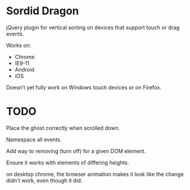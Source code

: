 Sordid Dragon
=============

jQuery plugin for vertical sorting on devices that support touch or drag events.

Works on:
* Chrome
* IE9-11
* Android
* iOS

Doesn't yet fully work on Windows touch devices or on Firefox.


TODO
====

Place the ghost correctly when scrolled down.

Namespace all events.

Add way to removing (turn off) for a given DOM element.

Ensure it works with elements of differing heights.

on desktop chrome, the browser animation makes it look like the change didn't work, even though it did.
